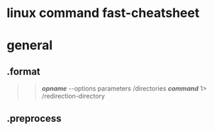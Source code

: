 # linux command fast-cheatsheet

# general
## .format
>
>> ***opname*** --options parameters /directories
>> ***command*** 1> /redirection-directory
## .preprocess
